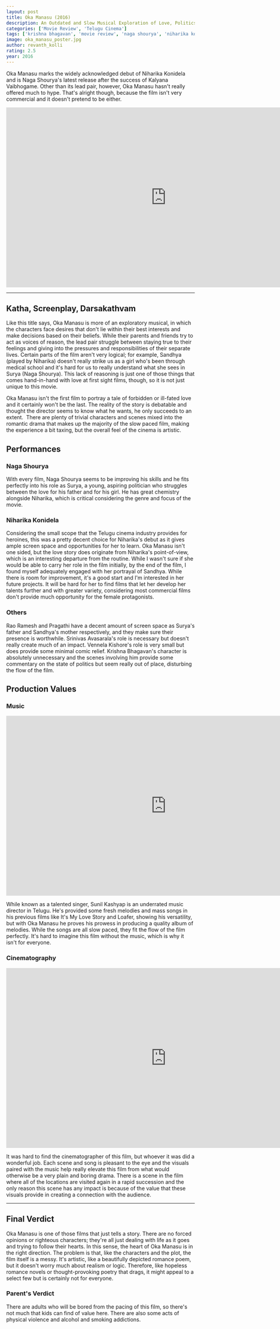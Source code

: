 ```yaml
---
layout: post
title: Oka Manasu (2016)
description: An Outdated and Slow Musical Exploration of Love, Politics and Fate
categories: ['Movie Review', 'Telugu Cinema']
tags: ['krishna bhagavan', 'movie review', 'naga shourya', 'niharika konidela', 'oka manasu', 'pragathi', 'rama raju', 'rao ramesh', 'srinivas avasarala', 'sunil kashyap', 'telugu']
image: oka_manasu_poster.jpg
author: revanth_kolli
rating: 2.5
year: 2016
---
```


Oka Manasu marks the widely acknowledged debut of Niharika Konidela and is Naga Shourya's latest release after the success of Kalyana Vaibhogame. Other than its lead pair, however, Oka Manasu hasn't really offered much to hype. That's alright though, because the film isn't very commercial and it doesn't pretend to be either.

<iframe width="853" height="480" src="https://www.youtube.com/embed/fPxO57_2VaQ" frameborder="0" allowfullscreen></iframe>

<hr />

<h2><span class="review_header">Katha, Screenplay, Darsakathvam</span></h2>
Like this title says, Oka Manasu is more of an exploratory musical, in which the characters face desires that don't lie within their best interests and make decisions based on their beliefs. While their parents and friends try to act as voices of reason, the lead pair struggle between staying true to their feelings and giving into the pressures and responsibilities of their separate lives. Certain parts of the film aren't very logical; for example, Sandhya (played by Niharika) doesn't really strike us as a girl who's been through medical school and it's hard for us to really understand what she sees in Surya (Naga Shourya). This lack of reasoning is just one of those things that comes hand-in-hand with love at first sight films, though, so it is not just unique to this movie.

Oka Manasu isn't the first film to portray a tale of forbidden or ill-fated love and it certainly won't be the last. The reality of the story is debatable and thought the director seems to know what he wants, he only succeeds to an extent.  There are plenty of trivial characters and scenes mixed into the romantic drama that makes up the majority of the slow paced film, making the experience a bit taxing, but the overall feel of the cinema is artistic.
<h2><span class="review_header">Performances</span></h2>
<h3>Naga Shourya</h3>
With every film, Naga Shourya seems to be improving his skills and he fits perfectly into his role as Surya, a young, aspiring politician who struggles between the love for his father and for his girl. He has great chemistry alongside Niharika, which is critical considering the genre and focus of the movie.
<h3>Niharika Konidela</h3>
Considering the small scope that the Telugu cinema industry provides for heroines, this was a pretty decent choice for Niharika's debut as it gives ample screen space and opportunities for her to learn. Oka Manasu isn't one sided, but the love story does originate from Niharika's point-of-view, which is an interesting departure from the routine. While I wasn't sure if she would be able to carry her role in the film initially, by the end of the film, I found myself adequately engaged with her portrayal of Sandhya. While there is room for improvement, it's a good start and I'm interested in her future projects. It will be hard for her to find films that let her develop her talents further and with greater variety, considering most commercial films don't provide much opportunity for the female protagonists.
<h3>Others</h3>
Rao Ramesh and Pragathi have a decent amount of screen space as Surya's father and Sandhya's mother respectively, and they make sure their presence is worthwhile. Srinivas Avasarala's role is necessary but doesn't really create much of an impact. Vennela Kishore's role is very small but does provide some minimal comic relief. Krishna Bhagavan's character is absolutely unnecessary and the scenes involving him provide some commentary on the state of politics but seem really out of place, disturbing the flow of the film.
<h2><span class="review_header">Production Values
</span></h2>
<h3>Music</h3>
<iframe width="853" height="480" src="https://www.youtube.com/embed/LuAfLMwYTJA" frameborder="0" allowfullscreen></iframe>

While known as a talented singer, Sunil Kashyap is an underrated music director in Telugu. He's provided some fresh melodies and mass songs in his previous films like It's My Love Story and Loafer, showing his versatility, but with Oka Manasu he proves his prowess in producing a quality album of melodies. While the songs are all slow paced, they fit the flow of the film perfectly. It's hard to imagine this film without the music, which is why it isn't for everyone.
<h3>Cinematography</h3>
<iframe width="853" height="480" src="https://www.youtube.com/embed/1KPVjy_R9TU" frameborder="0" allowfullscreen></iframe>

It was hard to find the cinematographer of this film, but whoever it was did a wonderful job. Each scene and song is pleasant to the eye and the visuals paired with the music help really elevate this film from what would otherwise be a very plain and boring drama. There is a scene in the film where all of the locations are visited again in a rapid succession and the only reason this scene has any impact is because of the value that these visuals provide in creating a connection with the audience.

<hr />

<h2><span class="review_header">Final Verdict</span></h2>
Oka Manasu is one of those films that just tells a story. There are no forced opinions or righteous characters; they're all just dealing with life as it goes and trying to follow their hearts. In this sense, the heart of Oka Manasu is in the right direction. The problem is that, like the characters and the plot, the film itself is a messy. It's artistic, like a beautifully depicted romance poem, but it doesn't worry much about realism or logic. Therefore, like hopeless romance novels or thought-provoking poetry that drags, it might appeal to a select few but is certainly not for everyone.
<h3>Parent's Verdict</h3>
There are adults who will be bored from the pacing of this film, so there's not much that kids can find of value here. There are also some acts of physical violence and alcohol and smoking addictions.
